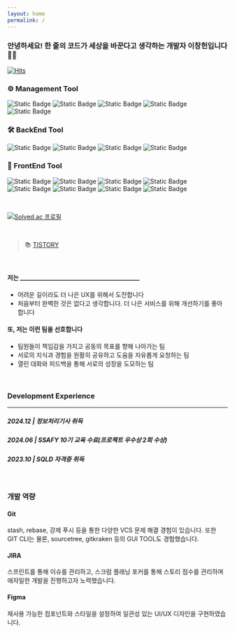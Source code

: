 ```yaml
---
layout: home
permalink: /
---
```


### 안녕하세요! 한 줄의 코드가 세상을 바꾼다고 생각하는 개발자 이창헌입니다 🙋‍♂
[![Hits](https://hits.seeyoufarm.com/api/count/incr/badge.svg?url=https%3A%2F%2Fchangbill.github.io&count_bg=%2379C83D&title_bg=%23555555&icon=&icon_color=%23E7E7E7&title=hits&edge_flat=false)](https://hits.seeyoufarm.com)

### ⚙️ Management Tool

![Static Badge](https://img.shields.io/badge/JIRA-%230052CC?style=for-the-badge&logo=jira&logoColor=white)
![Static Badge](https://img.shields.io/badge/GITLAB-%23FC6D26?style=for-the-badge&logo=gitlab&logoColor=white)
![Static Badge](https://img.shields.io/badge/FIGMA-%23F24E1E?style=for-the-badge&logo=figma&logoColor=white)
![Static Badge](https://img.shields.io/badge/NOTION-%23000000?style=for-the-badge&logo=notion&logoColor=white)
![Static Badge](https://img.shields.io/badge/Postman-FF6C37?style=for-the-badge&logo=postman&logoColor=white)

### 🛠️ BackEnd Tool

![Static Badge](https://img.shields.io/badge/INTELLIJ-black?style=for-the-badge&logo=intellijidea&logoColor=white)
![Static Badge](https://img.shields.io/badge/SPRING%20BOOT-%236DB33F?style=for-the-badge&logo=springboot&logoColor=white)
![Static Badge](https://img.shields.io/badge/SPRING-%236DB33F?style=for-the-badge&logo=spring&logoColor=white)
![Static Badge](https://img.shields.io/badge/Java-ED8B00?style=for-the-badge&logo=openjdk&logoColor=white)

### 🎀 FrontEnd Tool

![Static Badge](https://img.shields.io/badge/VSCODE-%23007ACC?style=for-the-badge&logo=visualstudiocode&logoColor=white)
![Static Badge](https://img.shields.io/badge/Flutter-02569B?style=for-the-badge&logo=flutter&logoColor=white)
![Static Badge](https://img.shields.io/badge/Dart-0175C2?style=for-the-badge&logo=dart&logoColor=white)
![Static Badge](https://img.shields.io/badge/HTML-%23E34F26?style=for-the-badge&logo=html5&logoColor=white)
![Static Badge](https://img.shields.io/badge/CSS-%231572B6?style=for-the-badge&logo=css3&logoColor=white)
![Static Badge](https://img.shields.io/badge/JAVASCRIPT-%23F7DF1E?style=for-the-badge&logo=javascript&logoColor=white)
![Static Badge](https://img.shields.io/badge/Vue.js-35495E?style=for-the-badge&logo=vue.js&logoColor=4FC08D)
![Static Badge](https://img.shields.io/badge/React-20232A?style=for-the-badge&logo=react&logoColor=61DAFB)

<br>

[![Solved.ac
프로필](http://mazassumnida.wtf/api/generate_badge?boj=changbill)](https://solved.ac/changbill)

<br>

> 📚 [TISTORY](https://poloopy.tistory.com/)

<br>

#### 저는 \_\_\_\_\_\_\_\_\_\_\_\_\_\_\_\_\_\_\_\_\_\_\_\_\_\_\_\_\_\_\_\_\_\_\_\_\_\_\_\_\_

- 어려운 길이라도 더 나은 UX를 위해서 도전합니다
- 처음부터 완벽한 것은 없다고 생각합니다. 더 나은 서비스를 위해 개선하기를 좋아합니다

#### 또, 저는 이런 팀을 선호합니다

- 팀원들이 책임감을 가지고 공동의 목표를 향해 나아가는 팀
- 서로의 지식과 경험을 원활히 공유하고 도움을 자유롭게 요청하는 팀
- 열린 대화와 피드백을 통해 서로의 성장을 도모하는 팀

<br>

### Development Experience

---

##### 2024.12 | 정보처리기사 취득

##### 2024.06 | SSAFY 10기 교육 수료(프로젝트 우수상 2회 수상)

##### 2023.10 | SQLD 자격증 취득

<br>

### 개발 역량

#### Git

stash, rebase, 강제 푸시 등을 통한 다양한 VCS 문제 해결 경험이 있습니다. 또한 GIT CLI는 물론, sourcetree, gitkraken 등의 GUI TOOL도 경험했습니다.

#### JIRA

스프린트를 통해 이슈를 관리하고, 스크럼 플래닝 포커를 통해 스토리 점수를 관리하며 애자일한 개발을 진행하고자 노력했습니다.

#### Figma

재사용 가능한 컴포넌트와 스타일을 설정하여 일관성 있는 UI/UX 디자인을 구현하였습니다.

<br>
